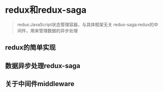 # redux和redux-saga

> redux:JavaScript状态管理容器，与具体框架无关
> redux-saga:redux的中间件，用来管理数据的异步处理

## redux的简单实现

## 数据异步处理redux-saga

## 关于中间件middleware
